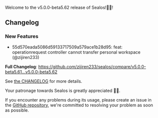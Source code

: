 Welcome to the v5.0.0-beta5.62 release of Sealos!🎉🎉!



## Changelog
### New Features
* 55d570eada5086d59133717509a579ace1b28d95: feat: operationrequest controller cannot transfer personal workspace (@zijiren233)

**Full Changelog**: https://github.com/zijiren233/sealos/compare/v5.0.0-beta5.61...v5.0.0-beta5.62

See [the CHANGELOG](https://github.com/zijiren233/sealos/blob/main/CHANGELOG/CHANGELOG.md) for more details.

Your patronage towards Sealos is greatly appreciated 🎉🎉.

If you encounter any problems during its usage, please create an issue in the [GitHub repository](https://github.com/zijiren233/sealos), we're committed to resolving your problem as soon as possible.
